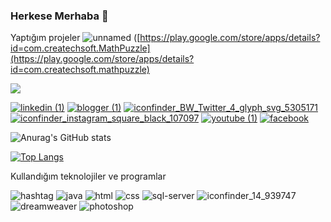 
### Herkese Merhaba 👋
Yaptığım projeler
![unnamed](https://github.com/user-attachments/assets/93a03c6d-e99a-4ce6-9f87-c722e0e60e97)
([https://play.google.com/store/apps/details?id=com.createchsoft.MathPuzzle](https://play.google.com/store/apps/details?id=com.createchsoft.mathpuzzle)


[![](https://visitcount.itsvg.in/api?id=serafettingunes&label=G%C3%B6r%C3%BCnt%C3%BClenme%20Say%C4%B1s%C4%B1&color=0&icon=1&pretty=false)](https://visitcount.itsvg.in)

 
[![linkedin (1)](https://user-images.githubusercontent.com/54938342/118039477-10405b80-b379-11eb-98f9-89b40130d0da.png)](https://www.linkedin.com/in/%C5%9Ferafettin-g%C3%BCne%C5%9F-3440/) [![blogger (1)](https://user-images.githubusercontent.com/54938342/118039667-4087fa00-b379-11eb-8f36-2cba27b891a1.png)](https://serafettingunes.blogspot.com/)   [![iconfinder_BW_Twitter_4_glyph_svg_5305171](https://user-images.githubusercontent.com/54938342/118364869-faae7a00-b5a2-11eb-9691-ba0439c04e0c.png)](https://twitter.com/erafett57354175)  [ ![iconfinder_instagram_square_black_107097](https://user-images.githubusercontent.com/54938342/118364994-84f6de00-b5a3-11eb-8503-63f561d32ffc.png)](https://www.instagram.com/serafettingunes40/?hl=tr)  [![youtube (1)](https://user-images.githubusercontent.com/54938342/118039802-67463080-b379-11eb-9fde-4b3d5d5c366c.png)](https://www.youtube.com/channel/UCC3k83-Bh5AXcvKBZDh9_Ag)  [![facebook](https://user-images.githubusercontent.com/54938342/118095182-6e505b80-b3d8-11eb-9b92-8787e4a4beca.png)](https://www.facebook.com/serafettin.gunes.9066/)  


![Anurag's GitHub stats](https://github-readme-stats.vercel.app/api?username=serafettingunes&show_icons=true&theme=tokyonight)

[![Top Langs](https://github-readme-stats.vercel.app/api/top-langs/?username=serafettingunes&langs_count=8&theme=tokyonight)](https://github.com/serafettingunes/github-readme-stats)




Kullandığım teknolojiler ve programlar

![hashtag](https://user-images.githubusercontent.com/54938342/118315750-90dc9480-b4fe-11eb-9e69-ddea15964c68.png) ![java](https://user-images.githubusercontent.com/54938342/118315771-9934cf80-b4fe-11eb-8a4f-d07cd835b735.png) ![html](https://user-images.githubusercontent.com/54938342/118315802-a3ef6480-b4fe-11eb-9b5e-df92f474f379.png) ![css](https://user-images.githubusercontent.com/54938342/118315818-ab167280-b4fe-11eb-8a69-3a27b9eddee6.png) ![sql-server](https://user-images.githubusercontent.com/54938342/118317518-d732f300-b500-11eb-8d5a-1ac14bed2868.png) ![iconfinder_14_939747](https://user-images.githubusercontent.com/54938342/118317116-54119d00-b500-11eb-96e0-6c691fbfa07e.png) ![dreamweaver](https://user-images.githubusercontent.com/54938342/118315848-b5d10780-b4fe-11eb-96e6-ad61ecc6b8de.png) ![photoshop](https://user-images.githubusercontent.com/54938342/118315866-ba95bb80-b4fe-11eb-8718-98f148bbee62.png) 





        

             

      

     

            

      

    




      
